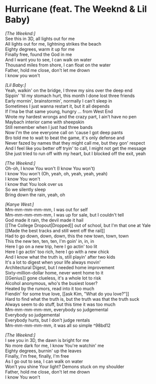 # Hurricane (feat. The Weeknd & Lil Baby)

_[The Weeknd:]_  
See this in 3D, all lights out for me  
All lights out for me, lightning strikes the beach  
Eighty degrees, warm it up for me  
Finally free, found the God in me  
And I want you to see, I can walk on water  
Thousand miles from shore, I can float on the water  
Father, hold me close, don't let me drown  
I know you won't  

_[Lil Baby:]_  
Yeah, walkin' on the bridge, I threw my sins over the deep end  
Sippin' 'til my stomach hurt, this month I done lost three friends  
Early mornin', brainstormin', normally I can't sleep in  
Sometimes I just wanna restart it, but it all depends  
If I'ma be that same young, hungry … from West End  
Wrote my hardest wrongs and the crazy part, I ain't have no pen  
Maybach interior came with sheepskin  
Still remember when I just had three bands  
Now I'm the one everyone call on 'cause I got deep pants  
Bro told me to wait to beat the game, it's only defense and  
Never fazed by names that they might call me, but they gon' respect  
And I feel like you better off tryin' to call, I might not get the message  
She just tried to run off with my heart, but I blocked off the exit, yeah  

_[The Weeknd:]_  
Oh-oh, I know You won't (I know You won't)  
I know You won't (Oh, yeah, oh, yeah, yeah, yeah)  
I know You won't  
I know that You look over us  
So we silently sleep  
Bring down the rain, yeah, oh  

_[Kanye West:]_  
Mm-mm-mm-mm-mm, I was out for self  
Mm-mm-mm-mm-mm, I was up for sale, but I couldn't tell  
God made it rain, the devil made it hail  
[[The College Dropout|Dropped]] out of school, but I'm that one at Yale  
[[Made the best tracks and still went off the rail]]  
Had to go down, down, down, this the new town, town, town  
This the new ten, ten, ten, I'm goin' in, in, in  
Here I go on a new trip, here I go actin' too lit  
Here I go actin' too rich, here I go with a new chick  
And I know what the truth is, still playin' after two kids  
It's a lot to digest when your life always movin'  
Architectural Digest, but I needed home improvement  
Sixty-million-dollar home, never went home to it  
[[Genius]] gone clueless, it's a whole lot to risk  
Alcohol anonymous, who's the busiest loser?  
Heated by the rumors, read into it too much  
Fiendin' for some true love, [[ask Kim, "What do you love?"]]  
Hard to find what the truth is, but the truth was that the truth suck  
Always seem to do stuff, but this time it was too much  
Mm-mm-mm-mm-mm, everybody so judgemental  
Everybody so judgemental  
Everybody hurts, but I don't judge rentals  
Mm-mm-mm-mm-mm, it was all so simple   ^98bd12

_[The Weeknd:]_  
I see you in 3D, the dawn is bright for me  
No more dark for me, I know You're watchin' me  
Eighty degrees, burnin' up the leaves  
Finally, I'm free, finally, I'm free  
As I go out to sea, I can walk on water  
Won't you shine Your light? Demons stuck on my shoulder  
Father, hold me close, don't let me drown  
I know You won't

